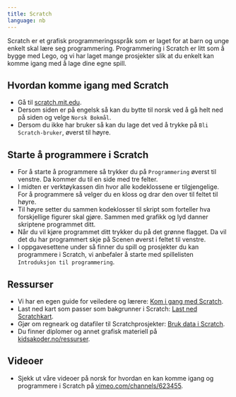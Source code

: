 ```yaml
---
title: Scratch
language: nb
---
```


Scratch er et grafisk programmeringsspråk som er laget for at barn og unge
enkelt skal lære seg programmering. Programmering i Scratch er litt som å bygge
med Lego, og vi har laget mange prosjekter slik at du enkelt kan komme igang
med å lage dine egne spill.

## Hvordan komme igang med Scratch

- Gå til [scratch.mit.edu](https://scratch.mit.edu).
- Dersom siden er på engelsk så kan du bytte til norsk ved å gå helt ned på siden og velge `Norsk Bokmål`.
- Dersom du ikke har bruker så kan du lage det ved å trykke på `Bli Scratch-bruker`, øverst til høyre.

## Starte å programmere i Scratch

- For å starte å programmere så trykker du på `Programmering` øverst til venstre. Da kommer du til en side med tre felter.
- I midten er verktøykassen din hvor alle kodeklossene er tilgjengelige. For å programmere så velger du en kloss og drar den over til feltet til høyre.
- Til høyre setter du sammen kodeklosser til skript som forteller hva forskjellige figurer skal gjøre. Sammen med grafikk og lyd danner skriptene programmet ditt.
- Når du vil kjøre programmet ditt trykker du på det grønne flagget. Da vil det du har programmert skje på Scenen øverst i feltet til venstre.
- I oppgavesettene under så finner du spill og prosjekter du kan programmere i Scratch, vi anbefaler å starte med spillelisten `Introduksjon til programmering`.

## Ressurser

- Vi har en egen guide for veiledere og lærere: [Kom i gang med Scratch](veiledninger/kom_i_gang_med_scratch.html).
- Last ned kart som passer som bakgrunner i Scratch: [Last ned Scratchkart](kart/kart.html).
- Gjør om regneark og datafiler til Scratchprosjekter: [Bruk data i Scratch](data/data.html).
- Du finner diplomer og annet grafisk materiell på [kidsakoder.no/ressurser](http://www.kidsakoder.no/ressurser).

## Videoer

- Sjekk ut våre videoer på norsk for hvordan en kan komme igang og programmere i Scratch på [vimeo.com/channels/623455](https://vimeo.com/channels/623455).
